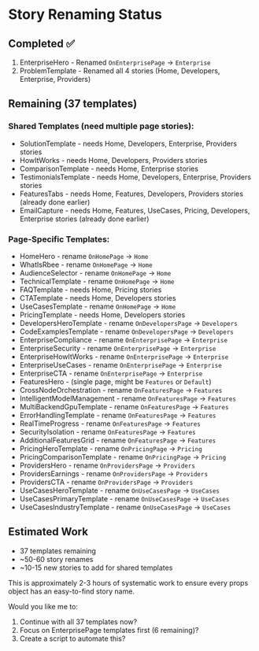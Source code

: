 # Story Renaming Status

## Completed ✅
1. EnterpriseHero - Renamed `OnEnterprisePage` → `Enterprise`
2. ProblemTemplate - Renamed all 4 stories (Home, Developers, Enterprise, Providers)

## Remaining (37 templates)

### Shared Templates (need multiple page stories):
- SolutionTemplate - needs Home, Developers, Enterprise, Providers stories
- HowItWorks - needs Home, Developers, Providers stories
- ComparisonTemplate - needs Home, Enterprise stories
- TestimonialsTemplate - needs Home, Developers, Enterprise, Providers stories
- FeaturesTabs - needs Home, Features, Developers, Providers stories (already done earlier)
- EmailCapture - needs Home, Features, UseCases, Pricing, Developers, Enterprise stories (already done earlier)

### Page-Specific Templates:
- HomeHero - rename `OnHomePage` → `Home`
- WhatIsRbee - rename `OnHomePage` → `Home`
- AudienceSelector - rename `OnHomePage` → `Home`
- TechnicalTemplate - rename `OnHomePage` → `Home`
- FAQTemplate - needs Home, Pricing stories
- CTATemplate - needs Home, Developers stories
- UseCasesTemplate - rename `OnHomePage` → `Home`
- PricingTemplate - needs Home, Developers stories
- DevelopersHeroTemplate - rename `OnDevelopersPage` → `Developers`
- CodeExamplesTemplate - rename `OnDevelopersPage` → `Developers`
- EnterpriseCompliance - rename `OnEnterprisePage` → `Enterprise`
- EnterpriseSecurity - rename `OnEnterprisePage` → `Enterprise`
- EnterpriseHowItWorks - rename `OnEnterprisePage` → `Enterprise`
- EnterpriseUseCases - rename `OnEnterprisePage` → `Enterprise`
- EnterpriseCTA - rename `OnEnterprisePage` → `Enterprise`
- FeaturesHero - (single page, might be `Features` or `Default`)
- CrossNodeOrchestration - rename `OnFeaturesPage` → `Features`
- IntelligentModelManagement - rename `OnFeaturesPage` → `Features`
- MultiBackendGpuTemplate - rename `OnFeaturesPage` → `Features`
- ErrorHandlingTemplate - rename `OnFeaturesPage` → `Features`
- RealTimeProgress - rename `OnFeaturesPage` → `Features`
- SecurityIsolation - rename `OnFeaturesPage` → `Features`
- AdditionalFeaturesGrid - rename `OnFeaturesPage` → `Features`
- PricingHeroTemplate - rename `OnPricingPage` → `Pricing`
- PricingComparisonTemplate - rename `OnPricingPage` → `Pricing`
- ProvidersHero - rename `OnProvidersPage` → `Providers`
- ProvidersEarnings - rename `OnProvidersPage` → `Providers`
- ProvidersCTA - rename `OnProvidersPage` → `Providers`
- UseCasesHeroTemplate - rename `OnUseCasesPage` → `UseCases`
- UseCasesPrimaryTemplate - rename `OnUseCasesPage` → `UseCases`
- UseCasesIndustryTemplate - rename `OnUseCasesPage` → `UseCases`

## Estimated Work
- 37 templates remaining
- ~50-60 story renames
- ~10-15 new stories to add for shared templates

This is approximately 2-3 hours of systematic work to ensure every props object has an easy-to-find story name.

Would you like me to:
1. Continue with all 37 templates now?
2. Focus on EnterprisePage templates first (6 remaining)?
3. Create a script to automate this?
